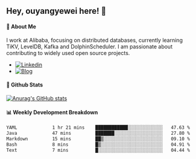 ## Hey, ouyangyewei here! :wave:

#### :rocket: About Me
I work at Alibaba, focusing on distributed databases, currently learning TiKV, LevelDB, Kafka and DolphinScheduler. I am passionate about contributing to widely used open source projects.

- [![Linkedin](https://img.shields.io/badge/LinkedIn-ouyangyewei-blue)](https://www.linkedin.com/in/ouyangyewei/)
- [![Blog](https://img.shields.io/badge/Blog-yeweiouyang-orange)](https://blog.csdn.net/yeweiouyang)

#### :star2: Github Stats
[![Anurag's GitHub stats](https://github-readme-stats.vercel.app/api?username=ouyangyewei&show_icons=true&cache_seconds=3600&theme=tokyonight)](https://github.com/anuraghazra/github-readme-stats)

#### :bar_chart: Weekly Development Breakdown
<!--START_SECTION:waka-->

```txt
YAML             1 hr 21 mins    ████████████░░░░░░░░░░░░░   47.63 %
Java             47 mins         ███████░░░░░░░░░░░░░░░░░░   27.80 %
Markdown         15 mins         ██▒░░░░░░░░░░░░░░░░░░░░░░   09.10 %
Bash             8 mins          █▒░░░░░░░░░░░░░░░░░░░░░░░   04.91 %
Text             7 mins          █░░░░░░░░░░░░░░░░░░░░░░░░   04.44 %
```

<!--END_SECTION:waka-->
